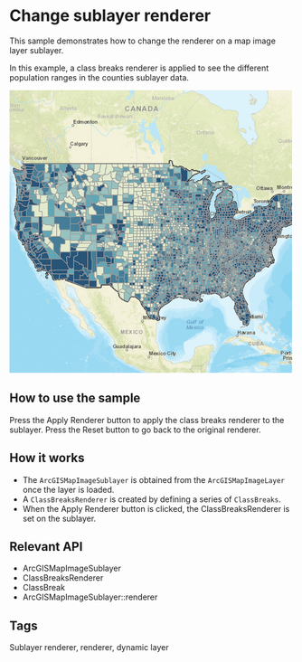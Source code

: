 # Change sublayer renderer

This sample demonstrates how to change the renderer on a map image layer sublayer.

In this example, a class breaks renderer is applied to see the different population ranges in the counties sublayer data.

![](screenshot.png)

## How to use the sample
Press the Apply Renderer button to apply the class breaks renderer to the sublayer. Press the Reset button to go back to the original renderer.

## How it works
- The `ArcGISMapImageSublayer` is obtained from the `ArcGISMapImageLayer` once the layer is loaded.
- A `ClassBreaksRenderer` is created by defining a series of `ClassBreaks`.
- When the Apply Renderer button is clicked, the ClassBreaksRenderer is set on the sublayer.

## Relevant API
- ArcGISMapImageSublayer
- ClassBreaksRenderer
- ClassBreak
- ArcGISMapImageSublayer::renderer

## Tags
Sublayer renderer, renderer, dynamic layer

